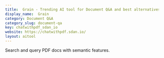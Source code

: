 ```yaml
---
title:  Grain - Trending AI tool for Document Q&A and best alternatives
display_name:  Grain
category: Document Q&A
category_slug: document-qa
key: chatwithpdf_sdan_io
website: https://chatwithpdf.sdan.io/
layout: aitool
---
```


Search and query PDF docs with semantic features.
